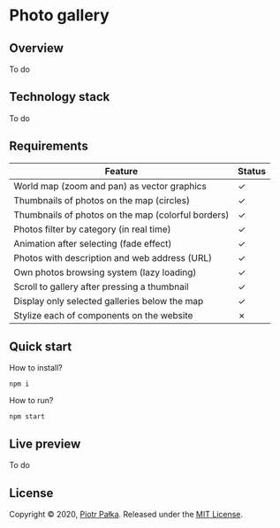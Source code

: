 # Photo gallery

## Overview

To do

## Technology stack

To do

## Requirements

|Feature|Status|
|---|---|
|World map (zoom and pan) as vector graphics|&check;|
|Thumbnails of photos on the map (circles)|&check;|
|Thumbnails of photos on the map (colorful borders)|&check;|
|Photos filter by category (in real time)|&check;|
|Animation after selecting (fade effect)|&check;|
|Photos with description and web address (URL)|&check;|
|Own photos browsing system (lazy loading)|&check;|
|Scroll to gallery after pressing a thumbnail|&check;|
|Display only selected galleries below the map|&check;|
|Stylize each of components on the website|&cross;|

## Quick start

How to install?
```
npm i
```

How to run?
```
npm start
```

## Live preview

To do

## License

Copyright © 2020, [Piotr Pałka](https://github.com/plkpiotr). Released under the [MIT License](LICENSE).
